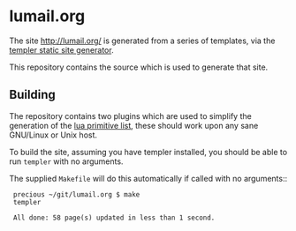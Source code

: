 
lumail.org
==========

The site http://lumail.org/ is generated from a series of templates,
via the [templer static site generator](http://github.com/skx/templer).

This repository contains the source which is used to generate that site.


Building
--------

The repository contains two plugins which are used to simplify the
generation of the [lua primitive list](http://lumail.org/lua/), these
should work upon any sane GNU/Linux or Unix host.

To build the site, assuming you have templer installed, you should be
able to run `templer` with no arguments.

The supplied `Makefile` will do this automatically if called with
no arguments::

     precious ~/git/lumail.org $ make
     templer

     All done: 58 page(s) updated in less than 1 second.


